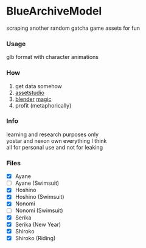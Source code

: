 # BlueArchiveModel
scraping another random gatcha game assets for fun

### Usage
glb format with character animations  

### How
1. get data somehow
2. [assetstudio](https://github.com/Perfare/AssetStudio)
3. [blender](https://www.blender.org/download/) [magic](https://github.com/Joshimello/BlueArchiveModel/blob/main/model.py)
4. profit (metaphorically)

### Info
learning and research purposes only  
yostar and nexon own everything I think  
all for personal use and not for leaking  

### Files
- [x] Ayane
- [ ] Ayane (Swimsuit)
- [x] Hoshino
- [x] Hoshino (Swimsuit)
- [x] Nonomi
- [ ] Nonomi (Swimsuit)
- [x] Serika
- [x] Serika (New Year)
- [x] Shiroko
- [x] Shiroko (Riding)
